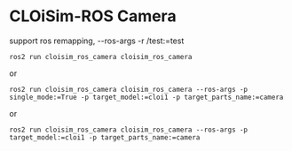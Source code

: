 # CLOiSim-ROS Camera

support ros remapping, --ros-args -r /test:=test

```shell
ros2 run cloisim_ros_camera cloisim_ros_camera
```

or

```shell
ros2 run cloisim_ros_camera cloisim_ros_camera --ros-args -p single_mode:=True -p target_model:=cloi1 -p target_parts_name:=camera
```

or

```shell
ros2 run cloisim_ros_camera cloisim_ros_camera --ros-args -p target_model:=cloi1 -p target_parts_name:=camera
```
